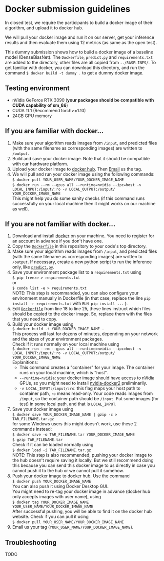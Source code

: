 # Docker submission guidelines

In closed test, we require the participants to build a docker image of their algorithm, and upload it to docker hub. 

We will pull your docker image and run it on our server, get your inference results and then evaluate them using 12 metrics (as same as the open test). 

This dummy submission shows how to build a docker image of a baseline model (DenseBiasNet). The `Dockerfile`, `predict.py` and `requirements.txt` are added to the directory, other files are all copied from `../BASELINES/`. To get familiar with docker, you can download this directory, and run the command `$ docker build -t dummy .` to get a dummy docker image.  

## Testing environment

* nVidia GeForce RTX 3090 (**your packages should be compatible with CUDA capability of sm_86**)
* CUDA 11.1 (Recommend torch>=1.10)
* 24GB GPU memory

## If you are familiar with docker...

1. Make sure your algorithm reads images from `/input`, and predicted files (with the same filename as corresponding images) are written to `/output`. 
2. Build and save your docker image. Note that it should be compatible with our hardware platform. 
3. Upload your docker image to [docker hub](https://hub.docker.com/). Then [Email](KiPA2022@outlook.com) us the tag. 
4. We will pull and run your docker image using the following commands:  
`$ docker pull YOUR_USER_NAME/YOUR_DOCKER_IMAGE_NAME`  
`$ docker run --rm --gpus all --runtime=nvidia --ipc=host -v LOCAL_INPUT:/input/:ro -v LOCAL_OUTPUT:/output/ YOUR_DOCKER_IMAGE_NAME`  
This might help you do some sanity checks (if this command runs successfully on your local machine then it might works on our machine as well). 

## If you are not familiar with docker...

1. Download and install [docker](https://docs.docker.com/engine/install/) on your machine. You need to register for an account in advance if you don't have one. 
2. Copy the [`Dockerfile`](Dockerfile) in this repository to your code's top directory. 
3. Make sure your algorithm reads images from `/input`, and predicted files (with the same filename as corresponding images) are written to `/output`. If necessary, create a new python script to run the inference only, like [`predict.py`](predict.py). 
4. Save your environment package list to a `requirements.txt` using   
`$ pip freeze > requirements.txt`   
or   
`$ conda list -e > requirements.txt`  
NOTE: This step is recommanded, you can also configure your environment manually in Dockerfile (in that case, replace the line `pip install -r requirements.txt` with `RUN pip install ...` ). 
5. Edit [`Dockerfile`](Dockerfile) from line 18 to line 25, these lines instruct which files should be copied to the docker image. So, replace them with the files that you need to copy. 
6. Build your docker image using  
`$ docker build -t YOUR_DOCKER_IMAGE_NAME .`  
This process will last for dozens of minutes, depending on your network and the sizes of your environment packages.    
Check if it runs normally on your local machine using  
`$ docker run --rm --gpus all --runtime=nvidia --ipc=host -v LOCAL_INPUT:/input/:ro -v LOCAL_OUTPUT:/output/ YOUR_DOCKER_IMAGE_NAME`  
Explanitions: 
    - This command creates a "container" for your image. The container runs on your local machine, which is "host". 
    - `--runtime=nvidia`: your docker image should have access to nVidia GPUs, so you might need to install [nvidia-docker2](https://docs.nvidia.com/datacenter/cloud-native/container-toolkit/install-guide.html#docker) preliminarily. 
    - `-v LOCAL_INPUT:/input/:ro`: this flag maps your host path to container path, `ro` means read-only. Your code reads images from `/input`, so the container path should be `/input`. Put some images (for test) in some local path, and that is `LOCAL_INPUT`.   
7. Save your docker image using  
`$ docker save YOUR_DOCKER_IMAGE_NAME | gzip -c > TAR_FILENAME.tar.gz`  
for some Windows users this might doesn't work, use these 2 commands instead:  
`$ docker save -o TAR_FILENAME.tar YOUR_DOCKER_IMAGE_NAME `  
`$ gzip TAR_FILENAME.tar`  
Check if it can be loaded normally using  
`$ docker load -i TAR_FILENAME.tar.gz`  
NOTE: This step is also recommended, pushing your docker image to the hub doesn't require saving it locally. But we still recommend doing this because you can send this docker image to us directly in case you cannot push it to the hub or we cannot pull it somehow. 
8. Push your docker image to docker hub. Use the command  
`$ docker push YOUR_DOCKER_IMAGE_NAME`  
You can also push it using Docker Desktop GUI.  
You might need to re-tag your docker image in advance (docker hub only accepts images with user name), using  
`$ docker tag YOUR_DOCKER_IMAGE_NAME YOUR_USER_NAME/YOUR_DOCKER_IMAGE_NAME`  
After successful pushing, you will be able to find it on the docker hub website. Check if you can pull it using  
`$ docker pull YOUR_USER_NAME/YOUR_DOCKER_IMAGE_NAME`  
9. Email us your tag (`YOUR_USER_NAME/YOUR_DOCKER_IMAGE_NAME`). 

## Troubleshooting

TODO
